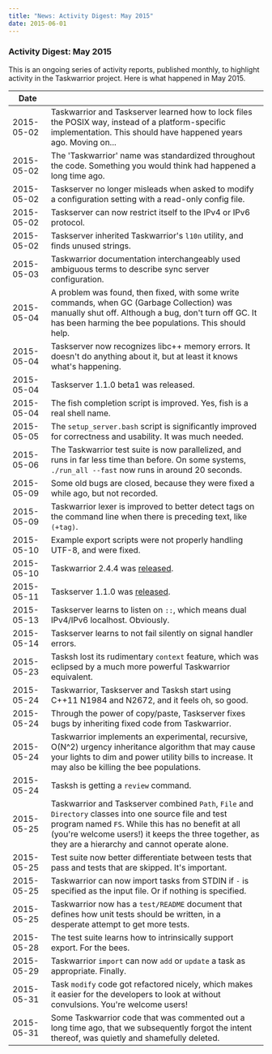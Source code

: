 ```yaml
---
title: "News: Activity Digest: May 2015"
date: 2015-06-01
---
```


### Activity Digest: May 2015 

This is an ongoing series of activity reports, published monthly, to highlight activity in the Taskwarrior project.
Here is what happened in May 2015.

| Date       |                                                                                                                                                                                                                                                                       | 
|------------|-----------------------------------------------------------------------------------------------------------------------------------------------------------------------------------------------------------------------------------------------------------------------|
 | 2015-05-02 | Taskwarrior and Taskserver learned how to lock files the POSIX way, instead of a platform-specific implementation. This should have happened years ago. Moving on...                                                                                                  |
 | 2015-05-02 | The \'Taskwarrior\' name was standardized throughout the code. Something you would think had happened a long time ago.                                                                                                                                                |
 | 2015-05-02 | Taskserver no longer misleads when asked to modify a configuration setting with a read-only config file.                                                                                                                                                              |
 | 2015-05-02 | Taskserver can now restrict itself to the IPv4 or IPv6 protocol.                                                                                                                                                                                                      |
 | 2015-05-02 | Taskserver inherited Taskwarrior\'s `l10n` utility, and finds unused strings.                                                                                                                                                                                         |
 | 2015-05-03 | Taskwarrior documentation interchangeably used ambiguous terms to describe sync server configuration.                                                                                                                                                                 |
 | 2015-05-04 | A problem was found, then fixed, with some write commands, when GC (Garbage Collection) was manually shut off. Although a bug, don\'t turn off GC. It has been harming the bee populations. This should help.                                                         |
 | 2015-05-04 | Taskserver now recognizes libc++ memory errors. It doesn\'t do anything about it, but at least it knows what\'s happening.                                                                                                                                            |
 | 2015-05-04 | Taskserver 1.1.0 beta1 was released.                                                                                                                                                                                                                                  |
 | 2015-05-04 | The fish completion script is improved. Yes, fish is a real shell name.                                                                                                                                                                                               |
 | 2015-05-05 | The `setup_server.bash` script is significantly improved for correctness and usability. It was much needed.                                                                                                                                                           |
 | 2015-05-06 | The Taskwarrior test suite is now parallelized, and runs in far less time than before. On some systems, `./run_all --fast` now runs in around 20 seconds.                                                                                                             |
 | 2015-05-09 | Some old bugs are closed, because they were fixed a while ago, but not recorded.                                                                                                                                                                                      |
 | 2015-05-09 | Taskwarrior lexer is improved to better detect tags on the command line when there is preceding text, like `(+tag)`.                                                                                                                                                  |
 | 2015-05-10 | Example export scripts were not properly handling UTF-8, and were fixed.                                                                                                                                                                                              |
 | 2015-05-10 | Taskwarrior 2.4.4 was [released](/news/news.20150510).                                                                                                                                                                                                                |
 | 2015-05-11 | Taskserver 1.1.0 was [released](/news/news.20150511).                                                                                                                                                                                                                 |
 | 2015-05-13 | Taskserver learns to listen on `::`, which means dual IPv4/IPv6 localhost. Obviously.                                                                                                                                                                                 |
 | 2015-05-14 | Taskserver learns to not fail silently on signal handler errors.                                                                                                                                                                                                      |
 | 2015-05-23 | Tasksh lost its rudimentary `context` feature, which was eclipsed by a much more powerful Taskwarrior equivalent.                                                                                                                                                     |
 | 2015-05-24 | Taskwarrior, Taskserver and Tasksh start using C++11 N1984 and N2672, and it feels oh, so good.                                                                                                                                                                       |
 | 2015-05-24 | Through the power of copy/paste, Taskserver fixes bugs by inheriting fixed code from Taskwarrior.                                                                                                                                                                     |
 | 2015-05-24 | Taskwarrior implements an experimental, recursive, O(N\^2) urgency inheritance algorithm that may cause your lights to dim and power utility bills to increase. It may also be killing the bee populations.                                                           |
 | 2015-05-24 | Tasksh is getting a `review` command.                                                                                                                                                                                                                                 |
 | 2015-05-25 | Taskwarrior and Taskserver combined `Path`, `File` and `Directory` classes into one source file and test program named `FS`. While this has no benefit at all (you\'re welcome users!) it keeps the three together, as they are a hierarchy and cannot operate alone. |
 | 2015-05-25 | Test suite now better differentiate between tests that pass and tests that are skipped. It\'s important.                                                                                                                                                              |
 | 2015-05-25 | Taskwarrior can now import tasks from STDIN if `-` is specified as the input file. Or if nothing is specified.                                                                                                                                                        |
 | 2015-05-25 | Taskwarrior now has a `test/README` document that defines how unit tests should be written, in a desperate attempt to get more tests.                                                                                                                                 |
 | 2015-05-28 | The test suite learns how to intrinsically support export. For the bees.                                                                                                                                                                                              |
 | 2015-05-29 | Taskwarrior `import` can now `add` or `update` a task as appropriate. Finally.                                                                                                                                                                                        |
 | 2015-05-31 | Task `modify` code got refactored nicely, which makes it easier for the developers to look at without convulsions. You\'re welcome users!                                                                                                                             |
 | 2015-05-31 | Some Taskwarrior code that was commented out a long time ago, that we subsequently forgot the intent thereof, was quietly and shamefully deleted.                                                                                                                     |
 